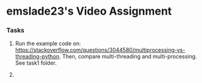 # emslade23's Video Assignment

### Tasks
1. Run the example code on: https://stackoverflow.com/questions/3044580/multiprocessing-vs-threading-python. Then, compare multi-threading and multi-processing. See task1 folder.

2. 
